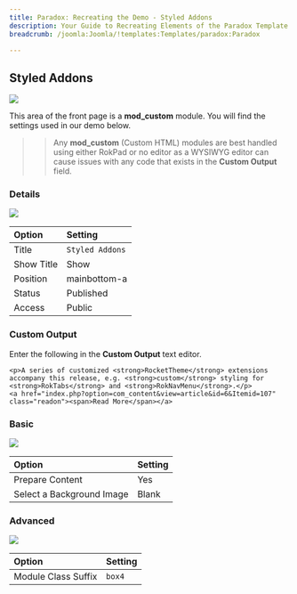 ```yaml
---
title: Paradox: Recreating the Demo - Styled Addons
description: Your Guide to Recreating Elements of the Paradox Template for Joomla
breadcrumb: /joomla:Joomla/!templates:Templates/paradox:Paradox

---
```


Styled Addons
-----

![][demo]

This area of the front page is a **mod_custom** module. You will find the settings used in our demo below.

>> Any **mod_custom** (Custom HTML) modules are best handled using either RokPad or no editor as a WYSIWYG editor can cause issues with any code that exists in the **Custom Output** field.

### Details

![][demo2]

| Option     | Setting         |  
| :--------- | :-------------- |  
| Title      | `Styled Addons` |  
| Show Title | Show            |  
| Position   | mainbottom-a    |  
| Status     | Published       |  
| Access     | Public          |  

### Custom Output

Enter the following in the **Custom Output** text editor.

~~~
<p>A series of customized <strong>RocketTheme</strong> extensions accompany this release, e.g. <strong>custom</strong> styling for <strong>RokTabs</strong> and <strong>RokNavMenu</strong>.</p>
<a href="index.php?option=com_content&view=article&id=6&Itemid=107" class="readon"><span>Read More</span></a>
~~~

### Basic

![][demo3]

| Option                    | Setting |  
| :------------------------ | :------ |  
| Prepare Content           | Yes     |  
| Select a Background Image | Blank   |

### Advanced

![][demo4]

| Option              | Setting |  
| :------------------ | :------ |  
| Module Class Suffix | `box4`  |  

[demo]: assets/demo_7.jpeg
[demo2]: assets/demo_7a.jpeg
[demo3]: assets/demo_7b.jpeg
[demo4]: assets/demo_7c.jpeg
